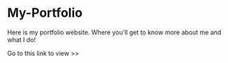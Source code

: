 # My-Portfolio
Here is my portfolio website. Where you'll get to know more about me and what I do!

Go to this link to view >> 
